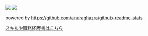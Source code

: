 ![](https://github-readme-stats.vercel.app/api?username=iwahara&show_icons=true&line_height=40)
![](https://github-readme-stats.vercel.app/api/top-langs/?username=iwahara)

powered by https://github.com/anuraghazra/github-readme-stats

[スキルや職務経歴書はこちら](https://github.com/iwahara/cv)
